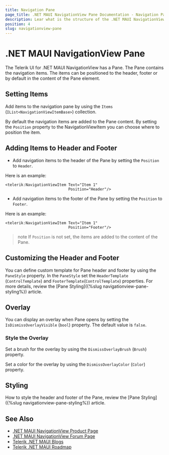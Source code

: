 ```yaml
---
title: Navigation Pane
page_title: .NET MAUI NavigationView Pane Documentation - Navigation Pane
description: Lear what is the structure of the .NET MAUI NavigationView Pane and how to configure its header and footer.
position: 4
slug: navigationview-pane
---
```


# .NET MAUI NavigationView Pane

The Telerik UI for .NET MAUI NavigationView has a Pane. The Pane contains the navigation items. The items can be positioned to the header, footer or by default in the content of the Pane element.

## Setting Items

Add items to the navigation pane by using the `Items` (`IList<NavigationViewItemBase>`) collection.

By default the navigation items are added to the Pane content. By setting the `Position` property to the NavigationViewItem you can choose where to position the item. 

## Adding Items to Header and Footer

* Add navigation items to the header of the Pane by setting the `Position` to `Header`.

Here is an example:

```XAML
<telerik:NavigationViewItem Text="Item 1" 
                            Position="Header"/>
```

* Add navigation items to the footer of the Pane by setting the `Position` to `Footer`.

Here is an example:

```XAML
<telerik:NavigationViewItem Text="Item 1" 
                            Position="Footer"/>
```

>note If `Position` is not set, the items are added to the content of the Pane.

## Customizing the Header and Footer

You can define custom template for Pane header and footer by using the `PaneStyle` property. In the `PaneStyle` set the `HeaderTemplate` (`ControlTemplate`) and `FooterTemplate`(`ControlTemplate`) properties. For more details, review the [Pane Styling]({%slug navigationview-pane-styling%}) article.

## Overlay

You can display an overlay when Pane opens by setting the `IsDismissOverlayVisible` (`bool`) property. The default value is `false`. 

### Style the Overlay

Set a brush for the overlay by using the `DismissOverlayBrush` (`Brush`) property.

Set a color for the overlay by using the `DismissOverlayColor` (`Color`) property.

## Styling

How to style the header and footer of the Pane, review the [Pane Styling]({%slug navigationview-pane-styling%}) article.

## See Also

- [.NET MAUI NavigationView Product Page](https://www.telerik.com/maui-ui/navigationview)
- [.NET MAUI NavigationView Forum Page](https://www.telerik.com/forums/maui?tagId=1978)
- [Telerik .NET MAUI Blogs](https://www.telerik.com/blogs/mobile-net-maui)
- [Telerik .NET MAUI Roadmap](https://www.telerik.com/support/whats-new/maui-ui/roadmap)
